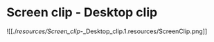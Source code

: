 # Screen clip - Desktop clip

![[./_resources/Screen_clip_-_Desktop_clip.1.resources/ScreenClip.png]]
